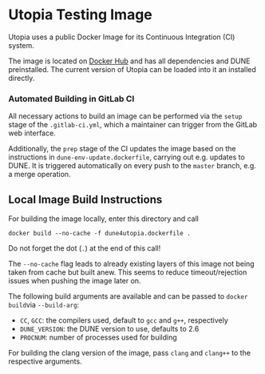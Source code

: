# Utopia Testing Image

Utopia uses a public Docker Image for its Continuous Integration (CI) system.

The image is located on [Docker Hub](https://hub.docker.com/r/ccees/utopia/) and  has all dependencies and DUNE preinstalled.
The current version of Utopia can be loaded into it an installed directly.

### Automated Building in GitLab CI
All necessary actions to build an image can be performed via the `setup` stage of the `.gitlab-ci.yml`, which a maintainer can trigger from the GitLab web interface.

Additionally, the `prep` stage of the CI updates the image based on the instructions in `dune-env-update.dockerfile`, carrying out e.g. updates to DUNE. It is triggered automatically on every push to the `master` branch, e.g. a merge operation.


## Local Image Build Instructions
For building the image locally, enter this directory and call

    docker build --no-cache -f dune4utopia.dockerfile .

Do not forget the dot (`.`) at the end of this call!

The `--no-cache` flag leads to already existing layers of this image not being taken from cache but built anew. This seems to reduce timeout/rejection issues when pushing the image later on.

The following build arguments are available and can be passed to `docker build`via `--build-arg`:
* `CC`, `GCC`: the compilers used, default to `gcc` and `g++`, respectively
* `DUNE_VERSION`: the DUNE version to use, defaults to 2.6
* `PROCNUM`: number of processes used for building

For building the clang version of the image, pass `clang` and `clang++` to the respective arguments.
